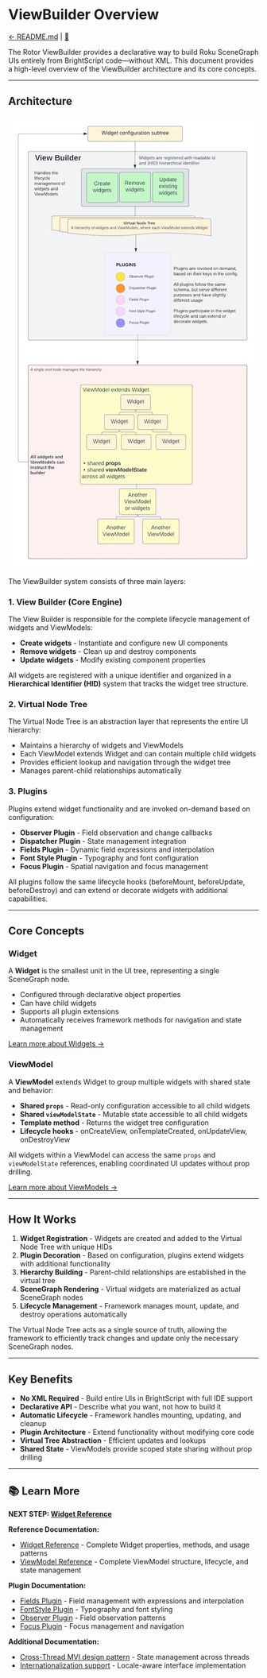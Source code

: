 # ViewBuilder Overview

[← README.md](../README.md#-learn-more) | [🌱](./ai/view-builder-overview.opt.yaml)

The Rotor ViewBuilder provides a declarative way to build Roku SceneGraph UIs entirely from BrightScript code—without XML. This document provides a high-level overview of the ViewBuilder architecture and its core concepts.

---

## Architecture

![ViewBuilder Architecture](images/Rotor_Framework_ViewBuilder.jpeg)

The ViewBuilder system consists of three main layers:

### 1. View Builder (Core Engine)

The View Builder is responsible for the complete lifecycle management of widgets and ViewModels:

- **Create widgets** - Instantiate and configure new UI components
- **Remove widgets** - Clean up and destroy components
- **Update widgets** - Modify existing component properties

All widgets are registered with a unique identifier and organized in a **Hierarchical Identifier (HID)** system that tracks the widget tree structure.

### 2. Virtual Node Tree

The Virtual Node Tree is an abstraction layer that represents the entire UI hierarchy:

- Maintains a hierarchy of widgets and ViewModels
- Each ViewModel extends Widget and can contain multiple child widgets
- Provides efficient lookup and navigation through the widget tree
- Manages parent-child relationships automatically

### 3. Plugins

Plugins extend widget functionality and are invoked on-demand based on configuration:

- **Observer Plugin** - Field observation and change callbacks
- **Dispatcher Plugin** - State management integration
- **Fields Plugin** - Dynamic field expressions and interpolation
- **Font Style Plugin** - Typography and font configuration
- **Focus Plugin** - Spatial navigation and focus management

All plugins follow the same lifecycle hooks (beforeMount, beforeUpdate, beforeDestroy) and can extend or decorate widgets with additional capabilities.

---

## Core Concepts

### Widget

A **Widget** is the smallest unit in the UI tree, representing a single SceneGraph node.

- Configured through declarative object properties
- Can have child widgets
- Supports all plugin extensions
- Automatically receives framework methods for navigation and state management

[Learn more about Widgets →](./view-builder-widget-reference.md)

### ViewModel

A **ViewModel** extends Widget to group multiple widgets with shared state and behavior:

- **Shared `props`** - Read-only configuration accessible to all child widgets
- **Shared `viewModelState`** - Mutable state accessible to all child widgets
- **Template method** - Returns the widget tree configuration
- **Lifecycle hooks** - onCreateView, onTemplateCreated, onUpdateView, onDestroyView

All widgets within a ViewModel can access the same `props` and `viewModelState` references, enabling coordinated UI updates without prop drilling.

[Learn more about ViewModels →](./view-builder-viewmodel-reference.md)

---

## How It Works

1. **Widget Registration** - Widgets are created and added to the Virtual Node Tree with unique HIDs
2. **Plugin Decoration** - Based on configuration, plugins extend widgets with additional functionality
3. **Hierarchy Building** - Parent-child relationships are established in the virtual tree
4. **SceneGraph Rendering** - Virtual widgets are materialized as actual SceneGraph nodes
5. **Lifecycle Management** - Framework manages mount, update, and destroy operations automatically

The Virtual Node Tree acts as a single source of truth, allowing the framework to efficiently track changes and update only the necessary SceneGraph nodes.

---

## Key Benefits

- **No XML Required** - Build entire UIs in BrightScript with full IDE support
- **Declarative API** - Describe what you want, not how to build it
- **Automatic Lifecycle** - Framework handles mounting, updating, and cleanup
- **Plugin Architecture** - Extend functionality without modifying core code
- **Virtual Tree Abstraction** - Efficient updates and lookups
- **Shared State** - ViewModels provide scoped state sharing without prop drilling

---


## 📚 Learn More

**NEXT STEP: [Widget Reference](./view-builder-widget-reference.md)**

**Reference Documentation:**
- [Widget Reference](./view-builder-widget-reference.md) - Complete Widget properties, methods, and usage patterns
- [ViewModel Reference](./view-builder-viewmodel-reference.md) - Complete ViewModel structure, lifecycle, and state management

**Plugin Documentation:**
- [Fields Plugin](./view-builder-fields-plugin.md) - Field management with expressions and interpolation
- [FontStyle Plugin](./view-builder-fontstyle-plugin.md) - Typography and font styling
- [Observer Plugin](./view-builder-observer-plugin.md) - Field observation patterns
- [Focus Plugin](./view-builder-focus-plugin.md) - Focus management and navigation

**Additional Documentation:**
- [Cross-Thread MVI design pattern](./cross-thread-mvi.md) - State management across threads
- [Internationalization support](./i18n-support.md) - Locale-aware interface implementation
